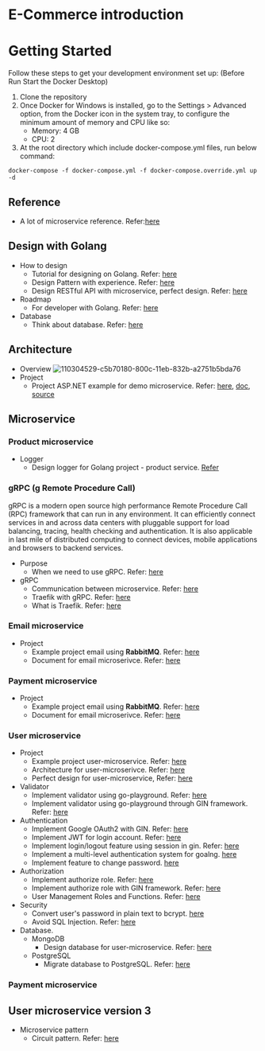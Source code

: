 # E-Commerce introduction

# Getting Started
Follow these steps to get your development environment set up: (Before Run Start the Docker Desktop)

1. Clone the repository
2. Once Docker for Windows is installed, go to the Settings > Advanced option, from the Docker icon in the system tray, to configure the minimum amount of memory and CPU like so:
    * Memory: 4 GB
    * CPU: 2
3. At the root directory which include docker-compose.yml files, run below command:
```
docker-compose -f docker-compose.yml -f docker-compose.override.yml up -d
```

## Reference
* A lot of microservice reference. Refer:[here](https://github.com/topics/microservice-example)
## Design with Golang
* How to design
    - Tutorial for designing on Golang. Refer: [here](https://github.com/techschool/simplebank)
    - Design Pattern with experience. Refer: [here](https://github.com/iluwatar/java-design-patterns)
    - Design RESTful API with microservice, perfect design. Refer: [here](https://github.com/restuwahyu13/gin-rest-api)
* Roadmap
    - For developer with Golang. Refer: [here](https://github.com/Alikhll/golang-developer-roadmap)
* Database
    - Think about database. Refer: [here](https://dev.to/fabric_commerce/building-a-hybrid-sql-nosql-e-commerce-data-model-3fc3)
## Architecture
* Overview
![110304529-c5b70180-800c-11eb-832b-a2751b5bda76](https://user-images.githubusercontent.com/50081052/188884348-e9c10440-77d8-4edc-a578-b0b158df43e0.png)
* Project
    - Project ASP.NET example for demo microservice. Refer: [here](https://mehmetozkaya.medium.com/aspnetrun-microservices-renewed-d08901b5e06f), [doc](https://medium.com/aspnetrun/microservices-architecture-on-net-3b4865eea03f), [source](https://github.com/aspnetrun/run-aspnetcore-microservices)

## Microservice
### Product microservice
* Logger
    - Design logger for Golang project - product service. [Refer](https://techmaster.vn/posts/36655/su-dung-uber-zap-thay-the-cho-logging-mac-dinh-cua-golang)

### gRPC (g Remote Procedure Call)
gRPC is a modern open source high performance Remote Procedure Call (RPC) framework that can run in any environment. It can efficiently connect services in and across data centers with pluggable support for load balancing, tracing, health checking and authentication. It is also applicable in last mile of distributed computing to connect devices, mobile applications and browsers to backend services.
* Purpose
    - When we need to use gRPC. Refer: [here](https://www.wallarm.com/what/the-concept-of-grpc)
* gRPC
    - Communication between microservice. Refer: [here](https://techdozo.dev/grpc-for-microservices-communication/)
    - Traefik with gRPC. Refer: [here](https://doc.traefik.io/traefik/user-guides/grpc/)
    - What is Traefik. Refer: [here](https://www.devopsschool.com/blog/what-is-traefik-how-to-learn-traefik/)
### Email microservice
* Project
    - Example project email using **RabbitMQ**. Refer: [here](https://github.com/savsgio/microservice-email)
    - Document for email microserivce. Refer: [here](https://www.cloudbees.com/blog/email-as-a-microservice)

### Payment microservice
* Project
    - Example project email using **RabbitMQ**. Refer: [here](https://github.com/savsgio/microservice-email)
    - Document for email microserivce. Refer: [here](https://www.cloudbees.com/blog/email-as-a-microservice)
### User microservice
* Project
    - Example project user-microservice. Refer: [here](https://github.com/raycad/go-microservices)
    - Architecture for user-microserivce. Refer: [here](https://github.com/huavanthong/microservice-golang/tree/master/user-api#architecture)
    - Perfect design for user-microservice, Refer: [here](https://github.com/wpcodevo/golang-mongodb-api/tree/golang-mongodb-reset-password)
* Validator
    - Implement validator using go-playground. Refer: [here](https://github.com/go-playground/validator)
    - Implement validator using go-playground through GIN framework. Refer: [here](https://blog.logrocket.com/gin-binding-in-go-a-tutorial-with-examples/)
* Authentication
    - Implement Google OAuth2 with GIN. Refer: [here](https://skarlso.github.io/2016/06/12/google-signin-with-go/)
    - Implement JWT for login account. Refer: [here](https://tienbm90.medium.com/authentication-and-authorization-in-gin-application-with-jwt-and-casbin-a56bbbdec90b)
    - Implement login/logout feature using session in gin. Refer: [here](https://github.com/Depado/gin-auth-example)
    - Implement a multi-level authentication system for goalng. [here](https://mattermost.com/blog/how-to-build-an-authentication-microservice-in-golang-from-scratch/)
    - Implement feature to change password. [here](https://auth0.com/docs/authenticate/database-connections/password-change)
* Authorization
    - Implement authorize role. Refer: [here](https://www.zupzup.org/casbin-http-role-auth/)
    - Implement authorize role with GIN framework. Refer: [here](https://github.com/gin-contrib/authz)
    - User Management Roles and Functions. Refer: [here](https://www.ibm.com/docs/en/strategicsm/10.1.1?topic=roles-user-management-functions)
* Security
    - Convert user's password in plain text to bcrypt. [here](https://github.com/huavanthong/microservice-golang/blob/master/user-api/security/bcrypt.go)
    - Avoid SQL Injection. Refer: [here](https://github.com/huavanthong/microservice-golang/blob/master/user-api/security/bcrypt.go)
* Database.
    - MongoDB
        - Design database for user-microservice. Refer: [here](https://github.com/huavanthong/microservice-golang/tree/master/user-api#design-database-for-user-microservice)   
    - PostgreSQL
        - Migrate database to PostgreSQL. Refer: [here](https://dev.to/techschoolguru/how-to-write-run-database-migration-in-golang-5h6g)

### Payment microservice

## User microservice version 3

* Microservice pattern
    - Circuit pattern. Refer: [here](https://medium.com/nerd-for-tech/design-patterns-for-microservices-circuit-breaker-pattern-ba402a45aac2)
